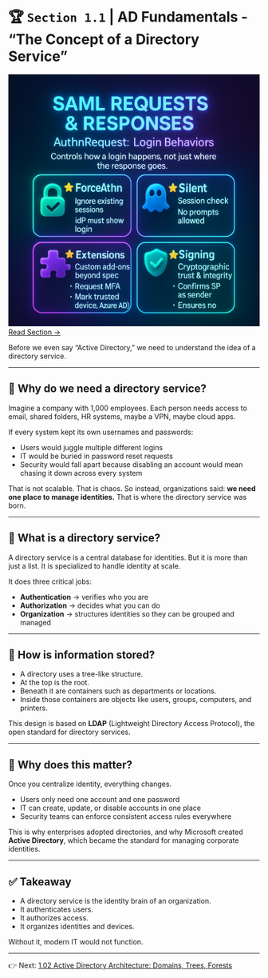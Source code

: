 # 🏆 `Section 1.1` | AD Fundamentals - **“The Concept of a Directory Service”**
![Cover](../assets/1.01-cover.png)
[Read Section →](./sections/1.01-directory-service.md)

Before we even say “Active Directory,” we need to understand the idea of a directory service.

---

## 🌟 Why do we need a directory service?

Imagine a company with 1,000 employees. Each person needs access to email, shared folders, HR systems, maybe a VPN, maybe cloud apps.  

If every system kept its own usernames and passwords:  
- Users would juggle multiple different logins  
- IT would be buried in password reset requests  
- Security would fall apart because disabling an account would mean chasing it down across every system  

That is not scalable. That is chaos. So instead, organizations said: **we need one place to manage identities.** That is where the directory service was born.

---

## 📖 What is a directory service?

A directory service is a central database for identities. But it is more than just a list. It is specialized to handle identity at scale.  

It does three critical jobs:  
- **Authentication** → verifies who you are  
- **Authorization** → decides what you can do  
- **Organization** → structures identities so they can be grouped and managed  

---

## 🧩 How is information stored?

- A directory uses a tree-like structure.  
- At the top is the root.  
- Beneath it are containers such as departments or locations.  
- Inside those containers are objects like users, groups, computers, and printers.  

This design is based on **LDAP** (Lightweight Directory Access Protocol), the open standard for directory services.

---

## 🔑 Why does this matter?

Once you centralize identity, everything changes.  
- Users only need one account and one password  
- IT can create, update, or disable accounts in one place  
- Security teams can enforce consistent access rules everywhere  

This is why enterprises adopted directories, and why Microsoft created **Active Directory**, which became the standard for managing corporate identities.

---

## ✅ Takeaway

- A directory service is the identity brain of an organization.  
- It authenticates users.  
- It authorizes access.  
- It organizes identities and devices.  

Without it, modern IT would not function.  

---

👉 Next: [1.02 Active Directory Architecture: Domains, Trees, Forests](./1.02-ad-architecture.md)

